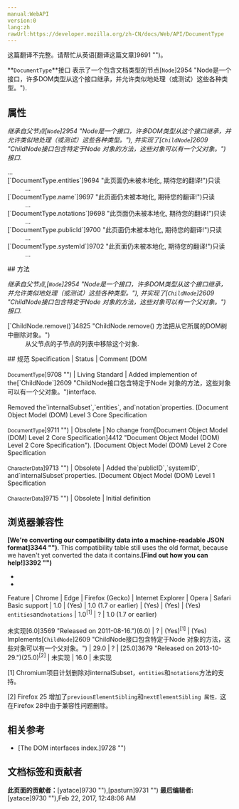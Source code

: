 ```yaml
---
manual:WebAPI
version:0
lang:zh
rawUrl:https://developer.mozilla.org/zh-CN/docs/Web/API/DocumentType
---
```




这篇翻译不完整。请帮忙从英语[翻译这篇文章]9691 "")。






**`DocumentType`**接口 表示了一个包含文档类型的节点[`Node`]2954 "Node是一个接口，许多DOM类型从这个接口继承，并允许类似地处理（或测试）这些各种类型。").


## 属性<a name="属性"></a>


<em>继承自父节点[`Node`]2954 "Node是一个接口，许多DOM类型从这个接口继承，并允许类似地处理（或测试）这些各种类型。"), 并实现了[`ChildNode`]2609 "ChildNode接口包含特定于Node 对象的方法，这些对象可以有一个父对象。")接口.</em>

<dl><dt>...</dt><dt>[`DocumentType.entities`]9694 "此页面仍未被本地化, 期待您的翻译!")只读<i></i></dt><dd>...</dd><dt>[`DocumentType.name`]9697 "此页面仍未被本地化, 期待您的翻译!")只读</dt><dd>...</dd><dt>[`DocumentType.notations`]9698 "此页面仍未被本地化, 期待您的翻译!")只读<i></i></dt><dd>...</dd><dt>[`DocumentType.publicId`]9700 "此页面仍未被本地化, 期待您的翻译!")只读</dt><dd>...</dd><dt>[`DocumentType.systemId`]9702 "此页面仍未被本地化, 期待您的翻译!")只读</dt><dd>...</dd></dl>
## 方法<a name="方法"></a>


<em>继承自父节点,[`Node`]2954 "Node是一个接口，许多DOM类型从这个接口继承，并允许类似地处理（或测试）这些各种类型。"), 并实现了[`ChildNode`]2609 "ChildNode接口包含特定于Node 对象的方法，这些对象可以有一个父对象。")接口.</em>

<dl><dt>[`ChildNode.remove()`]4825 "ChildNode.remove() 方法把从它所属的DOM树中删除对象。")<i></i></dt><dd>从父节点的子节点的列表中移除这个对象.</dd></dl>
## 规范<a name="规范"></a>
Specification | Status | Comment 
[DOM<br></br><small>DocumentType</small>]9708 "") | Living Standard | Added implemention of the[`ChildNode`]2609 "ChildNode接口包含特定于Node 对象的方法，这些对象可以有一个父对象。")interface.<br></br>Removed the`internalSubset`,`entities`, and`notation`properties. 
[Document Object Model (DOM) Level 3 Core Specification<br></br><small>DocumentType</small>]9711 "") | Obsolete | No change from[Document Object Model (DOM) Level 2 Core Specification]4412 "Document Object Model (DOM) Level 2 Core Specification"). 
[Document Object Model (DOM) Level 2 Core Specification<br></br><small>CharacterData</small>]9713 "") | Obsolete | Added the`publicID`,`systemID`, and`internalSubset`properties. 
[Document Object Model (DOM) Level 1 Specification<br></br><small>CharacterData</small>]9715 "") | Obsolete | Initial definition 


## 浏览器兼容性<a name="浏览器兼容性"></a>


**[We&#39;re converting our compatibility data into a machine-readable JSON format]3344 "")**. This compatibility table still uses the old format, because we haven&#39;t yet converted the data it contains.**[Find out how you can help!]3392 "")**


* 
* 
Feature | Chrome | Edge | Firefox (Gecko) | Internet Explorer | Opera | Safari 
Basic support | 1.0 | (Yes) | 1.0 (1.7 or earlier) | (Yes) | (Yes) | (Yes) 
`entities`and`notations` | 1.0<sup>[1]</sup> | ? | 1.0 (1.7 or earlier)<br></br>未实现[6.0]3569 "Released on 2011-08-16.")(6.0) | ? | (Yes)<sup>[1]</sup> | (Yes) 
Implements[`ChildNode`]2609 "ChildNode接口包含特定于Node 对象的方法，这些对象可以有一个父对象。") | 29.0 | ? | [25.0]3679 "Released on 2013-10-29.")(25.0)<sup>[2]</sup> | 未实现 | 16.0 | 未实现 





[1] Chromium项目计划删除对internalSubset，`entities`和`notations`方法的支持。



[2] Firefox 25 增加了`previousElementSibling`和`nextElementSibling 属性，`这在Firefox 28中由于兼容性问题删除。


## 相关参考<a name="相关参考"></a>

* [The DOM interfaces index.]9728 "")



## 文档标签和贡献者
**此页面的贡献者：**[yatace]9730 ""),[pasturn]9731 "")
**最后编辑者:**[yatace]9730 ""),<time>Feb 22, 2017, 12:48:06 AM</time>


